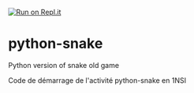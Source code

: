 [![Run on Repl.it](https://repl.it/badge/github/LabNSI/python-snake-lopi555)](https://repl.it/github/LabNSI/python-snake-lopi555)
# python-snake
Python version of snake old game

Code de démarrage de l'activité python-snake en 1NSI

